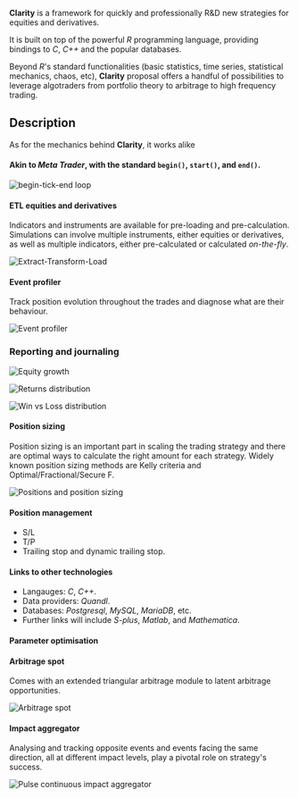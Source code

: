__Clarity__ is a framework for quickly and professionally R&D new strategies
for equities and derivatives.

It is built on top of the powerful _R_ programming language, providing bindings
to _C_, _C++_ and the popular databases.

Beyond _R_'s standard functionalities (basic statistics, time series,
statistical mechanics, chaos, etc), __Clarity__ proposal offers a
handful of possibilities to leverage algotraders from portfolio theory to
arbitrage to high frequency trading.

## Description

As for the mechanics behind __Clarity__, it works alike

#### Akin to _Meta Trader_, with the standard `begin()`, `start()`, and `end()`.

![begin-tick-end loop](./imgs/begin_tick_end.png)

#### ETL equities and derivatives

Indicators and instruments are available for pre-loading and pre-calculation.
Simulations can involve multiple instruments, either equities or derivatives, as well as multiple indicators, either pre-calculated or calculated _on-the-fly_.

![Extract-Transform-Load](./imgs/etl.png)

#### Event profiler

Track position evolution throughout the trades and diagnose what are their behaviour.

![Event profiler](./imgs/entry_positions.png)

### Reporting and journaling

![Equity growth](./imgs/equity_growth.png)

![Returns distribution](./imgs/returns_distribution.png)

![Win vs Loss distribution](./imgs/win_vs_loss_positions.png)

#### Position sizing

Position sizing is an important part in scaling the trading strategy and there are optimal ways to calculate the right amount for each strategy. Widely known position sizing methods are Kelly criteria and Optimal/Fractional/Secure F.

![Positions and position sizing](./imgs/report.png)

#### Position management

* S/L
* T/P
* Trailing stop and dynamic trailing stop.

#### Links to other technologies

* Langauges: _C_, _C++_. 
* Data providers: _Quandl_. 
* Databases: _Postgresql_, _MySQL_, _MariaDB_, etc. 
* Further links will include _S-plus_, _Matlab_, and _Mathematica_.

#### Parameter optimisation

#### Arbitrage spot

Comes with an extended triangular arbitrage module to latent arbitrage opportunities.

![Arbitrage spot](./imgs/arbitrage_spot.png)

#### Impact aggregator

Analysing and tracking opposite events and events facing the same direction, all at different impact levels, play a pivotal role on strategy's success.

![Pulse continuous impact aggregator](./imgs/pulse_continuous_impact_aggregator.png)
